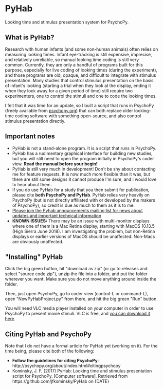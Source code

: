 # PyHab
Looking time and stimulus presentation system for PsychoPy.
<h2>What is PyHab?</h2>
<p>Research with human infants (and some non-human animals) often relies on measuring looking times. Infant eye-tracking is still expensive, imprecise, and relatively unreliable, so manual looking time coding is still very common. Currently, they are only a handful of programs built for this purpose, especially for live coding of looking times (during the experiment), and those programs are old, opaque, and difficult to integrate with stimulus presentation. Many studies that control stimulus presentation on the basis of infant's looking (starting a trial when they look at the display, ending it when they look away for a given period of time) still require two experimenters, one to control the stimuli and one to code the looking times.</p>
<p>I felt that it was time for an update, so I built a script that runs in PsychoPy (freely available from <a href="http://psychopy.org">psychopy.org</a>) that can both replace older looking-time coding software with something open-source, and also control stimulus presentation directly.</p>
<h2>Important notes</h2>
<ul>
<li>PyHab is not a stand-alone program. It is a script that runs in PsychoPy.</li>
<li>PyHab has a rudimentary graphical interface for building new studies, but you will still need to open the program initially in PsychoPy's coder view. <b>Read the manual before your begin!</b></li>
<li>PyHab is still very much in development! Don't be shy about contacting me for feature requests. It is now much more flexible than it was, but there are still some designs it cannot produce I'm sure, and I would love to hear about them.</li>
<li>If you do use PyHab for a study that you then submit for publication, please cite <b>both PsychoPy and PyHab</b>. PyHab relies very heavily on PsychoPy (but is not directly affiliated with or developed by the makers of PsychoPy), so credit is due as much to them as it is to me.</li>
<li><a href="https://groups.google.com/d/forum/pyhab-announcements/join">Please join the Pyhab announcements mailing list for news about updates and important technical information</a></li>
<li><b>KNOWN ISSUES:</b> There may be an issue with multi-monitor displays where one of them is a Mac Retina display, starting with MacOS 10.13.5 (High Sierra June 2018). I am investigating the problem, but non-Retina displays or earlier versions of MacOS should be unaffected. Non-Macs are obviously unaffected.</li>
</ul>
<h2>"Installing" PyHab</h2>
<p>Click the big green button, hit "download as zip" (or go to releases and select "source code.zip"), unzip the file into a folder, and put the folder wherever you want. Make sure you do not move anything around inside the folder.</p>
<p>Then, just open PsychoPy, go to coder view (control-L or command-L), open "NewPyHabProject.py" from there, and hit the big green "Run" button.</p>
<p>You will need VLC media player installed on your computer in order to use PsychoPy to present movie stimuli. VLC is free, and <a href="https://www.videolan.org/vlc/index.html">you can download it here</a>.</p>
<h2>Citing PyHab and PsychoPy</h2>
<p>Note that I do not have a formal article for PyHab yet (working on it). For the time being, please cite both of the following:</p>
<ul>
<li><b>Follow the guidelines for citing PsychoPy</b>: http://psychopy.org/about/index.html#citingpsychopy</li>
<li>Kominsky, J. F. (2017) PyHab: Looking time and stimulus presentation script for PsychoPy. [Computer software]. Retrieved from https://github.com/jfkominsky/PyHab on {DATE}</li>
</ul>
